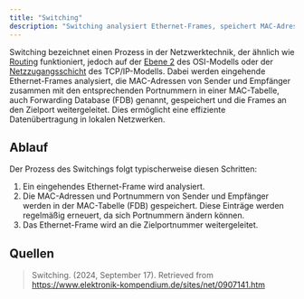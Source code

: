 ```yaml
---
title: "Switching"
description: "Switching analysiert Ethernet-Frames, speichert MAC-Adressen in der FDB und leitet Frames an den Zielport weiter. Es ermöglicht effiziente Datenübertragung auf der Netzzugangsschicht."
---
```


Switching bezeichnet einen Prozess in der Netzwerktechnik, der ähnlich wie [Routing](/open-fidup/lerninhalte/tcp-ip-modell) funktioniert, jedoch auf der [Ebene 2](/open-fidup/lerninhalte/osi-modell) des OSI-Modells oder der [Netzzugangsschicht](/open-fidup/lerninhalte/tcp-ip-modell) des TCP/IP-Modells. Dabei werden eingehende Ethernet-Frames analysiert, die MAC-Adressen von Sender und Empfänger zusammen mit den entsprechenden Portnummern in einer MAC-Tabelle, auch Forwarding Database (FDB) genannt, gespeichert und die Frames an den Zielport weitergeleitet. Dies ermöglicht eine effiziente Datenübertragung in lokalen Netzwerken.

## Ablauf

Der Prozess des Switchings folgt typischerweise diesen Schritten:

1. Ein eingehendes Ethernet-Frame wird analysiert.
2. Die MAC-Adressen und Portnummern von Sender und Empfänger werden in der MAC-Tabelle (FDB) gespeichert. Diese Einträge werden regelmäßig erneuert, da sich Portnummern ändern können.
3. Das Ethernet-Frame wird an die Zielportnummer weitergeleitet.

## Quellen

> Switching. (2024, September 17). Retrieved from https://www.elektronik-kompendium.de/sites/net/0907141.htm